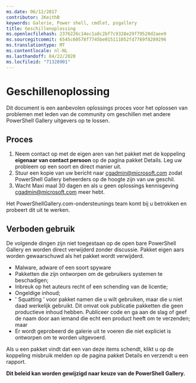 ```yaml
---
ms.date: 06/12/2017
contributor: JKeithB
keywords: Galerie, Power shell, cmdlet, psgallery
title: Geschillenoplossing
ms.openlocfilehash: 2376226c14ec1a8c2bf7c9328e29f79528d2aee9
ms.sourcegitcommit: 6545c60578f7745be015111052fd7769f8289296
ms.translationtype: MT
ms.contentlocale: nl-NL
ms.lasthandoff: 04/22/2020
ms.locfileid: "71328901"
---
```

# <a name="dispute-resolution"></a>Geschillenoplossing

Dit document is een aanbevolen oplossings proces voor het oplossen van problemen met leden van de community om geschillen met andere PowerShell Gallery uitgevers op te lossen.

## <a name="process"></a>Proces

1. Neem contact op met de eigen aren van het pakket met de koppeling **eigenaar van contact persoon** op de pagina pakket Details.
   Leg uw probleem op een soort en direct manier uit.
2. Stuur een kopie van uw bericht naar [cgadmin@microsoft.com](mailto:cgadmin@microsoft.com) zodat PowerShell Gallery beheerders op de hoogte zijn van uw geschil.
3. Wacht Maxi maal 30 dagen en als u geen oplossings kennisgeving [cgadmin@microsoft.com](mailto:cgadmin@microsoft.com) meer hebt.

Het PowerShellGallery.com-ondersteunings team komt bij u betrokken en probeert dit uit te werken.

## <a name="prohibited-use"></a>Verboden gebruik

De volgende dingen zijn niet toegestaan op de open bare PowerShell Gallery en worden direct verwijderd zonder discussie.  Pakket eigen aars worden gewaarschuwd als het pakket wordt verwijderd.

- Malware, adware of een soort spyware
- Pakketten die zijn ontworpen om de gebruikers systemen te beschadigen;
- Inbreuk op het auteurs recht of een schending van de licentie;
- Ongeldige inhoud;
- ' Squatting ' voor pakket namen die u wilt gebruiken, maar die u niet daad werkelijk gebruikt. Dit omvat ook publicatie pakketten die geen productieve inhoud hebben.
  Publiceer code en ga aan de slag of geef de naam door aan iemand die echt een product heeft om te verzenden; maar
- Er wordt geprobeerd de galerie uit te voeren die niet expliciet is ontworpen om te worden uitgevoerd.

Als u een pakket vindt dat een van deze items schendt, klikt u op de koppeling misbruik melden op de pagina pakket Details en verzendt u een rapport.

**Dit beleid kan worden gewijzigd naar keuze van de PowerShell Gallery.**
